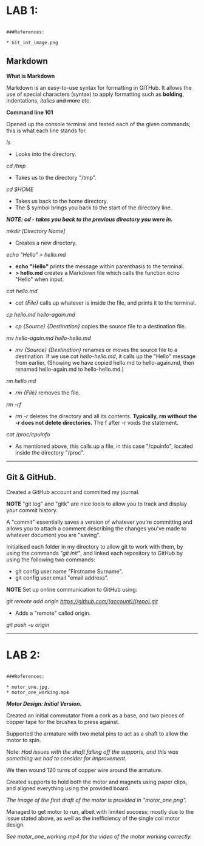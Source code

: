 # LAB 1:

~~~~~~~~~~~~~~~~~~~~~~~~~~~~~~~~~~~~~~~~~~~~~

###References:

* Git_int_image.png

~~~~~~~~~~~~~~~~~~~~~~~~~~~~~~~~~~~~~~~~~~~~~

## Markdown

**What is Markdown**

   Markdown is an easy-to-use syntax for formatting in GITHub. It allows the use of special characters (syntax) to apply formatting such as **bolding**, indentations, *italics* ~~and more~~ etc.

**Command line 101**

   Opened up the console terminal and tested each of the given commands; this is what each line stands for.

*ls*
* Looks into the directory.

*cd /tmp*
* Takes us to the directory "/tmp".

*cd $HOME*
* Takes us back to the home directory. 
* The $ symbol brings you back to the start of the directory line.

***NOTE: cd - takes you back to the previous directory you were in.***

*mkdir [Directory Name]*
* Creates a new directory.

*echo "Hello" > hello.md*
* **echo "Hello"** prints the message within parenthasis to the terminal.
* **> hello.md** creates a Markdown file which calls the function echo "Hello" when input.

*cat hello.md*
* *cat {File}* calls up whatever is inside the file, and prints it to the terminal. 

*cp hello.md hello-again.md*
* *cp {Source} {Destination}* copies the source file to a destination file.

*mv hello-again.md hello-hello.md*
* *mv {Source} {Destination}* renames or moves the source file to a destination. If we use *cat hello-hello.md*, it calls up the "Hello" message from earlier. (Showing we have copied hello.md to hello-again.md, then renamed hello-again.md to hello-hello.md.)

*rm hello.md*
* *rm {File}* removes the file.

*rm -rf*
* *rm -r* deletes the directory and all its contents. **Typically, rm without the -r does not delete directories.** The f after -r voids the statement.

*cat /proc/cpuinfo*
* As mentioned above, this calls up a file, in this case "/cpuinfo", located inside the directory "/proc".

---------------------------------------------
## Git & GitHub.

Created a GitHub account and committed my journal.

**NOTE** "git log" and "gitk" are nice tools to allow you to track and display your commit history.

A "commit" essentially saves a version of whatever you're committing and allows you to attach a comment describing the changes you've made to whatever document you are "saving". 

Initialised each folder in my directory to allow git to work with them, by using the commands *"git init"*, and linked each repository to GitHub by using the following two commands:

* git config user.name "Firstname Surname".
* git config user.email "email address".

**NOTE** Set up online communication to GitHub using:

*git remote add origin https://github.com/(account)/(repo).git* 
* Adds a "remote" called origin.

*git push -u origin*

---------------------------------------------
# LAB 2:

~~~~~~~~~~~~~~~~~~~~~~~~~~~~~~~~~~~~~~~~~~~~~

###References:

* motor_one.jpg.
* motor_one_working.mp4

~~~~~~~~~~~~~~~~~~~~~~~~~~~~~~~~~~~~~~~~~~~~~

***Motor Design: Initial Version.***

Created an initial commutator from a cork as a base, and two pieces of copper tape for the brushes to press against.

Supported the armature with two metal pins to act as a shaft to allow the motor to spin.

Note: *Had issues with the shaft falling off the supports, and this was something we had to consider for improvement.*

We then wound 120 turns of copper wire around the armature.

Created supports to hold both the motor and magnets using paper clips, and aligned everything using the provided board.

*The image of the first draft of the motor is provided in "motor_one.png".*

Managed to get motor to run, albeit with limited success; mostly due to the issue stated above, as well as the inefficiency of the single coil motor design.

*See motor_one_working.mp4 for the video of the motor working correctly.*


